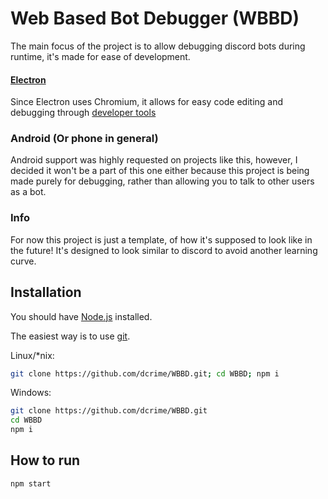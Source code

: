 # Web Based Bot Debugger (WBBD)

The main focus of the project is to allow debugging discord bots during runtime, it's made for ease of development.

#### [Electron](https://www.electronjs.org/)
Since Electron uses Chromium, it allows for easy code editing and debugging through [developer tools](https://developer.chrome.com/docs/devtools/)

### Android (Or phone in general)
Android support was highly requested on projects like this, however, I decided it won't be a part of this one either because this project is being made purely for debugging, rather than allowing you to talk to other users as a bot.

### Info
For now this project is just a template, of how it's supposed to look like in the future!
It's designed to look similar to discord to avoid another learning curve.

## Installation
You should have [Node.js](https://nodejs.org/en/) installed.

The easiest way is to use [git](https://git-scm.com/).

Linux/\*nix:
```bash
git clone https://github.com/dcrime/WBBD.git; cd WBBD; npm i
```
Windows:
```bash
git clone https://github.com/dcrime/WBBD.git
cd WBBD
npm i
```

## How to run
```bash
npm start
```
